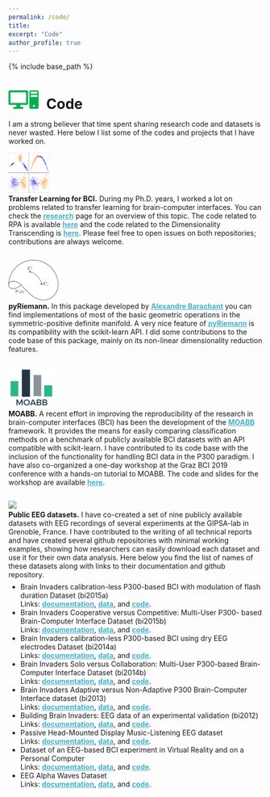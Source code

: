 ```yaml
---
permalink: /code/
title:
excerpt: "Code"
author_profile: true
---
```


{% include base_path %}

<h1 style="margin-bottom:0.5em"><img src="/images/picto_code.svg" width="60px" style="margin-right:15px">Code</h1>

I am a strong believer that time spent sharing research code and datasets is never wasted. 
Here below I list some of the codes and projects that I have worked on.

<div class="container" style="padding-bottom:2em">
  <div class="row">
    <div class="col-3">
      <img src="/images/procrustes.svg" height="80px"/>
    </div>
    <div class="col-9">
      <span style="font-weight:bold;">Transfer Learning for BCI.</span> During my
      Ph.D. years, I worked a lot on problems related to transfer learning for 
      brain-computer interfaces. You can check the <a style="color:#46B1C9; font-weight:bold;" href="http://plcrodrigues.github.io/research/">research</a> page for an overview of this topic. The code related to RPA is available <a style="color:#46B1C9; font-weight:bold;" href="https://github.com/plcrodrigues/RPA" target="_blank">here</a> and the
      code related to the Dimensionality Transcending is <a style="color:#46B1C9; font-weight:bold;" href="https://github.com/plcrodrigues/DT" target="_blank">here</a>. Please feel free to open issues on both repositories; contributions are always welcome.      
    </div>
  </div>
</div>

<div class="container" style="padding-bottom:2em">
  <div class="row">
    <div class="col-3">
      <img src="/images/spd_manifold.svg" height="80px"/>
    </div>
    <div class="col-9">
      <span style="font-weight:bold;">pyRiemann.</span> In this package developed by
      <a style="color:#46B1C9; font-weight:bold;" href="https://alexandre.barachant.org/" target="_blank">Alexandre Barachant</a> you can find implementations of most of the basic geometric operations in the symmetric-positive
      definite manifold. A very nice feature of <a style="color:#46B1C9; font-weight:bold;" href="https://pyriemann.readthedocs.io/en/latest/" target="_blank">pyRiemann</a> is its compatibility with the scikit-learn API. I did some contributions to the code base of this package, mainly on its non-linear dimensionality reduction features.
    </div>
  </div>
</div>

<div class="container" style="padding-bottom:2em">
  <div class="row">
    <div class="col-3">
      <img src="/images/moabb.png" height="80px"/>
    </div>
    <div class="col-9">
      <span style="font-weight:bold;">MOABB.</span> A recent effort in improving the reproducibility of the research in brain-computer interfaces (BCI) has been the development of the <a style="color:#46B1C9; font-weight:bold;" href="http://moabb.neurotechx.com/docs/index.html" target="_blank">MOABB</a> framework. It provides the means for easily comparing classification methods on a benchmark of publicly available BCI datasets with an API compatible with scikit-learn. I have contributed to its code base with the inclusion of the functionality for handling BCI data in the P300 paradigm. I have also co-organized a one-day workshop at the Graz BCI 2019 conference with a hands-on tutorial to MOABB. The code and slides for the workshop are available <a style="color:#46B1C9; font-weight:bold;" href="https://github.com/plcrodrigues/Workshop-MOABB-BCI-Graz-2019" target="_blank">here</a>.      
    </div>
  </div>
</div>

<div class="container" style="padding-bottom:2em">
  <div class="row">
    <div class="col-3">
      <img src="https://www.sciencesetavenir.fr/assets/afp/2017/11/24/79e672d731e751c4dd2970edf0fe693ff415bdad.jpg" height="80px"/>
    </div>
    <div class="col-9">
      <span style="font-weight:bold;">Public EEG datasets.</span>  I have co-created a set of nine publicly available datasets with EEG recordings of several experiments at the GIPSA-lab in Grenoble, France. I have contributed to the writing of all technical reports and have created several github repositories with minimal working examples, showing how researchers can easily download each dataset and use it for their own data analysis. Here below you find the list of names of these datasets along with links to their documentation and github repository.
      <ul style="margin-top:0.5em">     
        <li>Brain Invaders calibration-less P300-based BCI with modulation of flash duration Dataset (bi2015a)
        <br>
        Links: <a style="color:#46B1C9; font-weight:bold;" href="https://hal.archives-ouvertes.fr/hal-02172347" target="_blank">documentation</a>,
        <a style="color:#46B1C9; font-weight:bold;" href="https://zenodo.org/record/3266930#.X_wPr1NKjM0" target="_blank">data</a>, and
        <a style="color:#46B1C9; font-weight:bold;" href="https://github.com/plcrodrigues/py.BI.EEG.2015a-GIPSA" target="_blank">code</a>.
        </li>
        <li>Brain Invaders Cooperative versus Competitive: Multi-User P300- based Brain-Computer Interface Dataset (bi2015b)
        <br>
        Links: <a style="color:#46B1C9; font-weight:bold;" href="https://hal.archives-ouvertes.fr/hal-02173913" target="_blank">documentation</a>,
        <a style="color:#46B1C9; font-weight:bold;" href="https://zenodo.org/record/3268762#.X_wPRlNKjM0" target="_blank">data</a>, and
        <a style="color:#46B1C9; font-weight:bold;" href="https://github.com/plcrodrigues/py.BI.EEG.2015b-GIPSA" target="_blank">code</a>.
        </li>
        <li>Brain Invaders calibration-less P300-based BCI using dry EEG electrodes Dataset (bi2014a)
        <br>
        Links: <a style="color:#46B1C9; font-weight:bold;" href="https://hal.archives-ouvertes.fr/hal-02173913" target="_blank">documentation</a>,
        <a style="color:#46B1C9; font-weight:bold;" href="https://zenodo.org/record/3266223#.X_wPeVNKjM0" target="_blank">data</a>, and
        <a style="color:#46B1C9; font-weight:bold;" href="https://github.com/plcrodrigues/py.BI.EEG.2014a-GIPSA" target="_blank">code</a>.
        </li>
        <li>Brain Invaders Solo versus Collaboration: Multi-User P300-based Brain-Computer Interface Dataset (bi2014b)
        <br>
        Links: <a style="color:#46B1C9; font-weight:bold;" href="https://hal.archives-ouvertes.fr/hal-02173958v1" target="_blank">documentation</a>,
        <a style="color:#46B1C9; font-weight:bold;" href="https://zenodo.org/record/3267302#.X_wRZ1NKjM0" target="_blank">data</a>, and
        <a style="color:#46B1C9; font-weight:bold;" href="https://github.com/plcrodrigues/py.BI.EEG.2014b-GIPSA" target="_blank">code</a>.
        </li>
        <li>Brain Invaders Adaptive versus Non-Adaptive P300 Brain-Computer Interface dataset (bi2013)
        <br>
        Links: <a style="color:#46B1C9; font-weight:bold;" href="https://hal.archives-ouvertes.fr/hal-02126068" target="_blank">documentation</a>,
        <a style="color:#46B1C9; font-weight:bold;" href="https://zenodo.org/record/2669187#.X_wQcFNKjM0" target="_blank">data</a>, and
        <a style="color:#46B1C9; font-weight:bold;" href="https://github.com/plcrodrigues/py.BI.EEG.2013-GIPSA" target="_blank">code</a>.          
        <li>Building Brain Invaders: EEG data of an experimental validation (bi2012)
        <br>
        Links: <a style="color:#46B1C9; font-weight:bold;" href="https://hal.archives-ouvertes.fr/hal-02126068" target="_blank">documentation</a>,
        <a style="color:#46B1C9; font-weight:bold;" href="https://zenodo.org/record/2649069#.X_wQJVNKjM0" target="_blank">data</a>, and
        <a style="color:#46B1C9; font-weight:bold;" href="https://github.com/plcrodrigues/py.BI.EEG.2012-GIPSA" target="_blank">code</a>.
        </li>            
        <li>Passive Head-Mounted Display Music-Listening EEG dataset
        <br>
        Links: <a style="color:#46B1C9; font-weight:bold;" href="https://hal.archives-ouvertes.fr/hal-02085118" target="_blank">documentation</a>,
        <a style="color:#46B1C9; font-weight:bold;" href="https://zenodo.org/record/2617085#.X_wQsVNKjM0" target="_blank">data</a>, and
        <a style="color:#46B1C9; font-weight:bold;" href="https://github.com/plcrodrigues/py.PHMDML.EEG.2017-GIPSA" target="_blank">code</a>.
        </li>    
        <li>Dataset of an EEG-based BCI experiment in Virtual Reality and on a Personal Computer
        <br>
        Links: <a style="color:#46B1C9; font-weight:bold;" href="https://hal.archives-ouvertes.fr/hal-02078533" target="_blank">documentation</a>,
        <a style="color:#46B1C9; font-weight:bold;" href="https://zenodo.org/record/2605205#.X_wQ6VNKjM0" target="_blank">data</a>, and
        <a style="color:#46B1C9; font-weight:bold;" href="https://github.com/plcrodrigues/py.VR.EEG.2018-GIPSA" target="_blank">code</a>.
        </li>     
        <li>EEG Alpha Waves Dataset
        <br>
        Links: <a style="color:#46B1C9; font-weight:bold;" href="https://hal.archives-ouvertes.fr/hal-02086581" target="_blank">documentation</a>,
        <a style="color:#46B1C9; font-weight:bold;" href="https://zenodo.org/record/2605110#.X_wRHVNKjM0" target="_blank">data</a>, and
        <a style="color:#46B1C9; font-weight:bold;" href="https://github.com/plcrodrigues/py.ALPHA.EEG.2017-GIPSA" target="_blank">code</a>.
        </li>                                   
